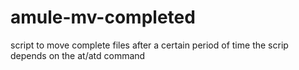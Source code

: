 # amule-mv-completed
script to move complete files after a certain period of time
the scrip depends on the at/atd command
